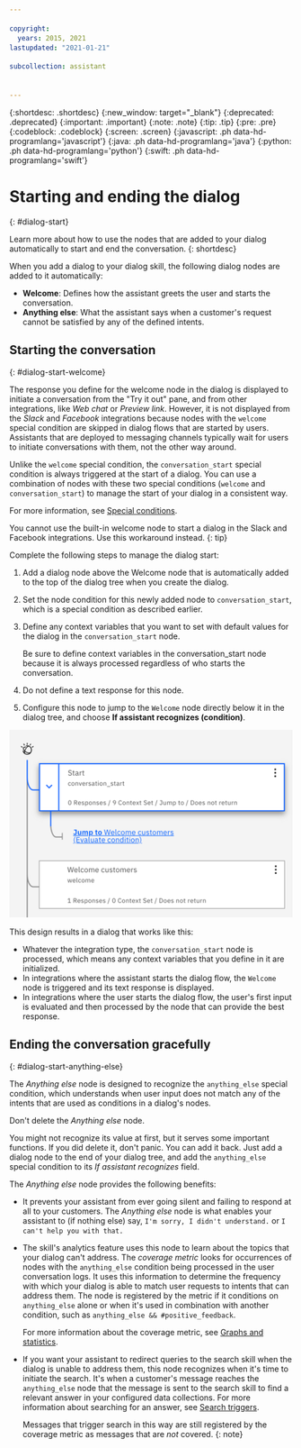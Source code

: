 ```yaml
---

copyright:
  years: 2015, 2021
lastupdated: "2021-01-21"

subcollection: assistant


---
```


{:shortdesc: .shortdesc}
{:new_window: target="_blank"}
{:deprecated: .deprecated}
{:important: .important}
{:note: .note}
{:tip: .tip}
{:pre: .pre}
{:codeblock: .codeblock}
{:screen: .screen}
{:javascript: .ph data-hd-programlang='javascript'}
{:java: .ph data-hd-programlang='java'}
{:python: .ph data-hd-programlang='python'}
{:swift: .ph data-hd-programlang='swift'}

# Starting and ending the dialog
{: #dialog-start}

Learn more about how to use the nodes that are added to your dialog automatically to start and end the conversation.
{: shortdesc}

When you add a dialog to your dialog skill, the following dialog nodes are added to it automatically:

- **Welcome**: Defines how the assistant greets the user and starts the conversation.
- **Anything else**: What the assistant says when a customer's request cannot be satisfied by any of the defined intents.

## Starting the conversation
{: #dialog-start-welcome}

The response you define for the welcome node in the dialog is displayed to initiate a conversation from the "Try it out" pane, and from other integrations, like *Web chat* or *Preview link*. However, it is not displayed from the *Slack* and *Facebook* integrations because nodes with the `welcome` special condition are skipped in dialog flows that are started by users. Assistants that are deployed to messaging channels typically wait for users to initiate conversations with them, not the other way around.

Unlike the `welcome` special condition, the `conversation_start` special condition is always triggered at the start of a dialog. You can use a combination of nodes with these two special conditions (`welcome` and `conversation_start`) to manage the start of your dialog in a consistent way.

For more information, see [Special conditions](/docs/assistant?topic=assistant-dialog-overview#dialog-overview-special-conditions).

You cannot use the built-in welcome node to start a dialog in the Slack and Facebook integrations. Use this workaround instead.
{: tip}

Complete the following steps to manage the dialog start:

1.  Add a dialog node above the Welcome node that is automatically added to the top of the dialog tree when you create the dialog.

1.  Set the node condition for this newly added node to `conversation_start`, which is a special condition as described earlier.

1.  Define any context variables that you want to set with default values for the dialog in the `conversation_start` node.

    Be sure to define context variables in the conversation_start node because it is always processed regardless of who starts the conversation.

1.  Do not define a text response for this node.

1.  Configure this node to jump to the `Welcome` node directly below it in the dialog tree, and choose **If assistant recognizes (condition)**.

![Screenshot of the dialog tree with a conversation_start node jumping to a welcome node below it.](images/dialog-start.png)

This design results in a dialog that works like this:

- Whatever the integration type, the `conversation_start` node is processed, which means any context variables that you define in it are initialized.
- In integrations where the assistant starts the dialog flow, the `Welcome` node is triggered and its text response is displayed.
- In integrations where the user starts the dialog flow, the user's first input is evaluated and then processed by the node that can provide the best response.

## Ending the conversation gracefully
{: #dialog-start-anything-else}

The *Anything else* node is designed to recognize the `anything_else` special condition, which understands when user input does not match any of the intents that are used as conditions in a dialog's nodes.

Don't delete the *Anything else* node. 

You might not recognize its value at first, but it serves some important functions. If you did delete it, don't panic. You can add it back. Just add a dialog node to the end of your dialog tree, and add the `anything_else` special condition to its *If assistant recognizes* field.

The *Anything else* node provides the following benefits:

- It prevents your assistant from ever going silent and failing to respond at all to your customers. The *Anything else* node is what enables your assistant to (if nothing else) say, `I'm sorry, I didn't understand.` or `I can't help you with that.`

- The skill's analytics feature uses this node to learn about the topics that your dialog can't address. The *coverage metric* looks for occurrences of nodes with the `anything_else` condition being processed in the user conversation logs. It uses this information to determine the frequency with which your dialog is able to match user requests to intents that can address them. The node is registered by the metric if it conditions on `anything_else` alone or when it's used in combination with another condition, such as `anything_else && #positive_feedback`.

  For more information about the coverage metric, see [Graphs and statistics](/docs/assistant?topic=assistant-logs-overview#logs-overview-graphs).

- If you want your assistant to redirect queries to the search skill when the dialog is unable to address them, this node recognizes when it's time to initiate the search. It's when a customer's message reaches the `anything_else` node that the message is sent to the search skill to find a relevant answer in your configured data collections. For more information about searching for an answer, see [Search triggers](/docs/assistant?topic=assistant-skill-search-add#skill-search-add-trigger).

  Messages that trigger search in this way are still registered by the coverage metric as messages that are *not* covered.
  {: note}
